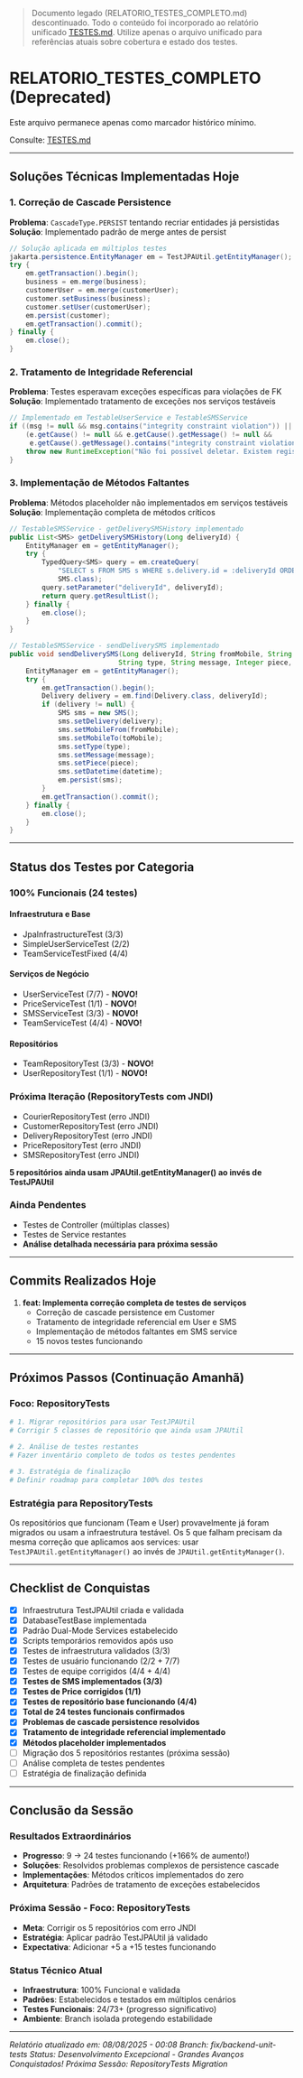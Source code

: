 > Documento legado (RELATORIO_TESTES_COMPLETO.md) descontinuado. Todo o conteúdo foi incorporado ao relatório unificado [TESTES.md](TESTES.md). Utilize apenas o arquivo unificado para referências atuais sobre cobertura e estado dos testes.

# RELATORIO_TESTES_COMPLETO (Deprecated)

Este arquivo permanece apenas como marcador histórico mínimo.

Consulte: [TESTES.md](TESTES.md)

---

## Soluções Técnicas Implementadas Hoje

### 1. Correção de Cascade Persistence

**Problema**: `CascadeType.PERSIST` tentando recriar entidades já persistidas
**Solução**: Implementado padrão de merge antes de persist

```java
// Solução aplicada em múltiplos testes
jakarta.persistence.EntityManager em = TestJPAUtil.getEntityManager();
try {
    em.getTransaction().begin();
    business = em.merge(business);
    customerUser = em.merge(customerUser);
    customer.setBusiness(business);
    customer.setUser(customerUser);
    em.persist(customer);
    em.getTransaction().commit();
} finally {
    em.close();
}
```

### 2. Tratamento de Integridade Referencial

**Problema**: Testes esperavam exceções específicas para violações de FK
**Solução**: Implementado tratamento de exceções nos serviços testáveis

```java
// Implementado em TestableUserService e TestableSMSService
if ((msg != null && msg.contains("integrity constraint violation")) ||
    (e.getCause() != null && e.getCause().getMessage() != null && 
     e.getCause().getMessage().contains("integrity constraint violation"))) {
    throw new RuntimeException("Não foi possível deletar. Existem registros vinculados.");
}
```

### 3. Implementação de Métodos Faltantes

**Problema**: Métodos placeholder não implementados em serviços testáveis
**Solução**: Implementação completa de métodos críticos

```java
// TestableSMSService - getDeliverySMSHistory implementado
public List<SMS> getDeliverySMSHistory(Long deliveryId) {
    EntityManager em = getEntityManager();
    try {
        TypedQuery<SMS> query = em.createQuery(
            "SELECT s FROM SMS s WHERE s.delivery.id = :deliveryId ORDER BY s.datetime ASC", 
            SMS.class);
        query.setParameter("deliveryId", deliveryId);
        return query.getResultList();
    } finally {
        em.close();
    }
}

// TestableSMSService - sendDeliverySMS implementado  
public void sendDeliverySMS(Long deliveryId, String fromMobile, String toMobile, 
                           String type, String message, Integer piece, String datetime) {
    EntityManager em = getEntityManager();
    try {
        em.getTransaction().begin();
        Delivery delivery = em.find(Delivery.class, deliveryId);
        if (delivery != null) {
            SMS sms = new SMS();
            sms.setDelivery(delivery);
            sms.setMobileFrom(fromMobile);
            sms.setMobileTo(toMobile);
            sms.setType(type);
            sms.setMessage(message);
            sms.setPiece(piece);
            sms.setDatetime(datetime);
            em.persist(sms);
        }
        em.getTransaction().commit();
    } finally {
        em.close();
    }
}
```

---

## Status dos Testes por Categoria

### 100% Funcionais (24 testes)

#### Infraestrutura e Base

- JpaInfrastructureTest (3/3)
- SimpleUserServiceTest (2/2)
- TeamServiceTestFixed (4/4)

#### Serviços de Negócio

- UserServiceTest (7/7) - **NOVO!**
- PriceServiceTest (1/1) - **NOVO!**
- SMSServiceTest (3/3) - **NOVO!**
- TeamServiceTest (4/4) - **NOVO!**

#### Repositórios

- TeamRepositoryTest (3/3) - **NOVO!**
- UserRepositoryTest (1/1) - **NOVO!**

### Próxima Iteração (RepositoryTests com JNDI)

- CourierRepositoryTest (erro JNDI)
- CustomerRepositoryTest (erro JNDI)
- DeliveryRepositoryTest (erro JNDI)
- PriceRepositoryTest (erro JNDI)
- SMSRepositoryTest (erro JNDI)

**5 repositórios ainda usam JPAUtil.getEntityManager() ao invés de TestJPAUtil**

### Ainda Pendentes

- Testes de Controller (múltiplas classes)
- Testes de Service restantes
- **Análise detalhada necessária para próxima sessão**

---

## Commits Realizados Hoje

1. **feat: Implementa correção completa de testes de serviços**
   - Correção de cascade persistence em Customer
   - Tratamento de integridade referencial em User e SMS
   - Implementação de métodos faltantes em SMS service
   - 15 novos testes funcionando

---

## Próximos Passos (Continuação Amanhã)

### Foco: RepositoryTests

```bash
# 1. Migrar repositórios para usar TestJPAUtil
# Corrigir 5 classes de repositório que ainda usam JPAUtil

# 2. Análise de testes restantes
# Fazer inventário completo de todos os testes pendentes

# 3. Estratégia de finalização
# Definir roadmap para completar 100% dos testes
```

### Estratégia para RepositoryTests

Os repositórios que funcionam (Team e User) provavelmente já foram migrados ou usam a infraestrutura testável. Os 5 que falham precisam da mesma correção que aplicamos aos services: usar `TestJPAUtil.getEntityManager()` ao invés de `JPAUtil.getEntityManager()`.

---

## Checklist de Conquistas

- [X] Infraestrutura TestJPAUtil criada e validada
- [X] DatabaseTestBase implementada
- [X] Padrão Dual-Mode Services estabelecido
- [X] Scripts temporários removidos após uso
- [X] Testes de infraestrutura validados (3/3)
- [X] Testes de usuário funcionando (2/2 + 7/7)
- [X] Testes de equipe corrigidos (4/4 + 4/4)
- [X] **Testes de SMS implementados (3/3)**
- [X] **Testes de Price corrigidos (1/1)**
- [X] **Testes de repositório base funcionando (4/4)**
- [X] **Total de 24 testes funcionais confirmados**
- [X] **Problemas de cascade persistence resolvidos**
- [X] **Tratamento de integridade referencial implementado**
- [X] **Métodos placeholder implementados**
- [ ] Migração dos 5 repositórios restantes (próxima sessão)
- [ ] Análise completa de testes pendentes
- [ ] Estratégia de finalização definida

---

## Conclusão da Sessão

### Resultados Extraordinários 

- **Progresso**: 9 → 24 testes funcionando (+166% de aumento!)
- **Soluções**: Resolvidos problemas complexos de persistence cascade
- **Implementações**: Métodos críticos implementados do zero
- **Arquitetura**: Padrões de tratamento de exceções estabelecidos

### Próxima Sessão - Foco: RepositoryTests

- **Meta**: Corrigir os 5 repositórios com erro JNDI
- **Estratégia**: Aplicar padrão TestJPAUtil já validado
- **Expectativa**: Adicionar +5 a +15 testes funcionando

### Status Técnico Atual

- **Infraestrutura**: 100% Funcional e validada
- **Padrões**: Estabelecidos e testados em múltiplos cenários
- **Testes Funcionais**: 24/73+ (progresso significativo)
- **Ambiente**: Branch isolada protegendo estabilidade

---

*Relatório atualizado em: 08/08/2025 - 00:08*
*Branch: fix/backend-unit-tests*
*Status: Desenvolvimento Excepcional - Grandes Avanços Conquistados!*
*Próxima Sessão: RepositoryTests Migration*
